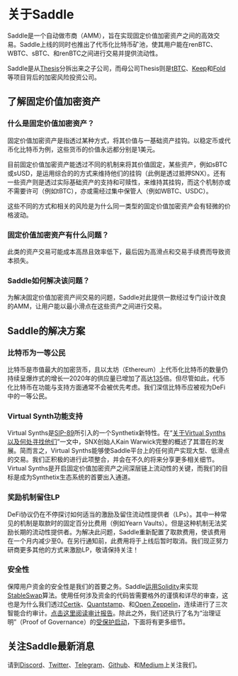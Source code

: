 # 关于Saddle

Saddle是一个自动做市商（AMM），旨在实现固定价值加密资产之间的高效交易。Saddle上线的同时也推出了代币化比特币矿池，使其用户能在renBTC、WBTC、sBTC、和renBTC之间进行交易并提供流动性。

Saddle是从[Thesis](https://thesis.co/)分拆出来之子公司，而母公司Thesis则是[tBTC](https://tbtc.network/)、[Keep](https://keep.network/)和[Fold](https://foldapp.com/)等项目背后的加密风险投资公司。

## 了解固定价值加密资产

### 什么是固定价值加密资产？

固定价值加密资产是指透过某种方式，将其价值与一基础资产挂钩。以稳定币或代币化比特币为例，这些货币的价值永远都分别是1美元。

目前固定价值加密资产能透过不同的机制来将其价值固定，某些资产，例如sBTC或sUSD，是运用综合的的方式来维持他们的挂钩（此例是透过抵押SNX）。还有一些资产则是透过实际基础资产的支持和可赎性，来维持其挂钩，而这个机制亦或不需要许可（例如tBTC），亦或需经过集中保管人（例如WBTC、USDC）。

这些不同的方式和相关的风险是为什么同一类型的固定价值加密资产会有轻微的价格波动。

### 固定价值加密资产有什么问题？

此类的资产交易可能成本高昂且效率低下，最后因为高滑点和交易手续费而导致资本损失。

### Saddle如何解决该问题？

为解决固定价值加密资产间交易的问题，Saddle对此提供一款经过专门设计改良的AMM，让用户能以最小滑点在这些资产之间进行交易。

## Saddle的解决方案

### 比特币为一等公民

比特币是市值最大的加密货币，且以太坊（Ethereum）上代币化比特币的数量仍持续呈爆炸式的增长—2020年的供应量已增加了高达[135](https://btconethereum.com/)倍。但尽管如此，代币化比特币在功能与支持方面通常不会被优先考虑。我们深信比特币应被视为DeFi中的一等公民。

### Virtual Synth功能支持

Virtual Synths是[SIP-89](https://sips.synthetix.io/sips/sip-89)所引入的一个Synthetix新特性。在“[关于Virtual Synths以及何处寻找他们](https://blog.synthetix.io/virtual-synths/)”一文中，SNX创始人Kain Warwick完整的概述了其潜在的发展。简而言之，Virtual Synths能够使Saddle平台上的任何资产实现大型、低滑点的交易。我们正积极的进行此项整合，并会在不久的将来分享更多相关细节。Virtual Synths是开启固定价值加密资产之间深层链上流动性的关键，而我们的目标是成为Synthetix生态系统的首要出入通道。

### 奖励机制留住LP

DeFi协议仍在不停探讨如何适当的激励及留住流动性提供者（LPs）。其中一种常见的机制是取款时的固定百分比费用（例如Yearn Vaults）。但是这种机制无法奖励长期的流动性提供者。为解决此问题，Saddle重新配置了取款费用，使该费用在一个月内减少至0。在另行通知前，此费用将于上线后暂时取消。我们现正努力研商更多其他的方式来激励LP，敬请保持关注！

### 安全性

保障用户资金的安全性是我们的首要之务。Saddle[运用Solidity](https://github.com/saddle-finance/saddle-contract)来实现[StableSwap](https://www.curve.fi/stableswap-paper.pdf)算法。使用任何涉及资金的代码皆需要格外的谨慎和详尽的审查，这也是为什么我们透过[Certik](https://certik.foundation/)、[Quantstamp](https://quantstamp.com/)、和[Open Zeppelin](https://openzeppelin.com/)，连续进行了三次智能合约审计。[点击这里阅读审计报告](https://github.com/saddle-finance/saddle-audits)。除此之外，我们还执行了名为“治理证明”（Proof of Governance）的[受保护启动](https://medium.com/electric-capital/derisking-defi-guarded-launches-2600ce730e0a)，下面将有更多细节。

## 关注Saddle最新消息

请到[Discord](https://discord.gg/hX8RZFBW9R)、[Twitter](https://twitter.com/saddlefinance)、[Telegram](https://t.me/saddle_finance)、[Github](https://github.com/saddle-finance)、和[Medium](https://medium.com/saddle)上关注我们。
